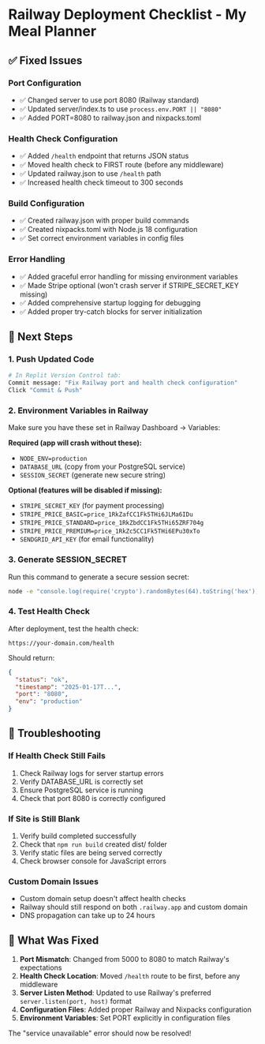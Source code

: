 # Railway Deployment Checklist - My Meal Planner

## ✅ Fixed Issues

### Port Configuration
- ✅ Changed server to use port 8080 (Railway standard)
- ✅ Updated server/index.ts to use `process.env.PORT || "8080"`
- ✅ Added PORT=8080 to railway.json and nixpacks.toml

### Health Check Configuration
- ✅ Added `/health` endpoint that returns JSON status
- ✅ Moved health check to FIRST route (before any middleware)
- ✅ Updated railway.json to use `/health` path
- ✅ Increased health check timeout to 300 seconds

### Build Configuration
- ✅ Created railway.json with proper build commands
- ✅ Created nixpacks.toml with Node.js 18 configuration
- ✅ Set correct environment variables in config files

### Error Handling
- ✅ Added graceful error handling for missing environment variables
- ✅ Made Stripe optional (won't crash server if STRIPE_SECRET_KEY missing)
- ✅ Added comprehensive startup logging for debugging
- ✅ Added proper try-catch blocks for server initialization

## 🚀 Next Steps

### 1. Push Updated Code
```bash
# In Replit Version Control tab:
Commit message: "Fix Railway port and health check configuration"
Click "Commit & Push"
```

### 2. Environment Variables in Railway
Make sure you have these set in Railway Dashboard → Variables:

**Required (app will crash without these):**
- `NODE_ENV=production`
- `DATABASE_URL` (copy from your PostgreSQL service)
- `SESSION_SECRET` (generate new secure string)

**Optional (features will be disabled if missing):**
- `STRIPE_SECRET_KEY` (for payment processing)
- `STRIPE_PRICE_BASIC=price_1RkZafCC1Fk5THi6JLMa6IDu`
- `STRIPE_PRICE_STANDARD=price_1RkZbdCC1Fk5THi65ZRF704g`
- `STRIPE_PRICE_PREMIUM=price_1RkZc5CC1Fk5THi6EPu30xTo`
- `SENDGRID_API_KEY` (for email functionality)

### 3. Generate SESSION_SECRET
Run this command to generate a secure session secret:
```bash
node -e "console.log(require('crypto').randomBytes(64).toString('hex'))"
```

### 4. Test Health Check
After deployment, test the health check:
```
https://your-domain.com/health
```

Should return:
```json
{
  "status": "ok",
  "timestamp": "2025-01-17T...",
  "port": "8080",
  "env": "production"
}
```

## 🔧 Troubleshooting

### If Health Check Still Fails
1. Check Railway logs for server startup errors
2. Verify DATABASE_URL is correctly set
3. Ensure PostgreSQL service is running
4. Check that port 8080 is correctly configured

### If Site is Still Blank
1. Verify build completed successfully
2. Check that `npm run build` created dist/ folder
3. Verify static files are being served correctly
4. Check browser console for JavaScript errors

### Custom Domain Issues
- Custom domain setup doesn't affect health checks
- Railway should still respond on both `.railway.app` and custom domain
- DNS propagation can take up to 24 hours

## 📝 What Was Fixed

1. **Port Mismatch**: Changed from 5000 to 8080 to match Railway's expectations
2. **Health Check Location**: Moved `/health` route to be first, before any middleware
3. **Server Listen Method**: Updated to use Railway's preferred `server.listen(port, host)` format
4. **Configuration Files**: Added proper Railway and Nixpacks configuration
5. **Environment Variables**: Set PORT explicitly in configuration files

The "service unavailable" error should now be resolved!